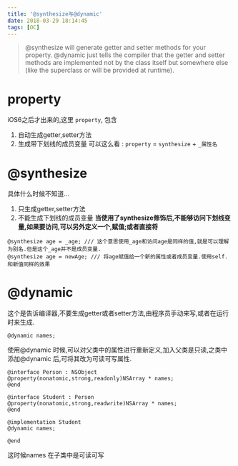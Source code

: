 ```yaml
---
title: '@synthesize与@dynamic'
date: 2018-03-29 18:14:45
tags: [OC]
---
```


> @synthesize will generate getter and setter methods for your property. @dynamic just tells the compiler that the getter and setter methods are implemented not by the class itself but somewhere else (like the superclass or will be provided at runtime).

# property

iOS6之后才出来的,这里 `property`, 包含
1. 自动生成getter,setter方法
2. 生成带下划线的成员变量
可以这么看 : 
`property` = `synthesize` + `_属性名`


# @synthesize
具体什么时候不知道...
1. 只生成getter,setter方法
2. 不能生成下划线的成员变量
**当使用了synthesize修饰后,不能够访问下划线变量,如果要访问,可以另外定义一个,赋值;或者直接将**

```
@synthesize age = _age; /// 这个意思使用_age和访问age是同样的值,就是可以理解为别名.但是这个_age并不是成员变量.
@synthesize age = newAge; /// 将age赋值给一个新的属性或者成员变量.使用self. 和新值同样的效果
```

# @dynamic
这个是告诉编译器,不要生成getter或者setter方法,由程序员手动来写,或者在运行时来生成.

```
@dynamic names;
```
使用@dynamic 时候,可以对父类中的属性进行重新定义,加入父类是只读,之类中添加@dynamic 后,可将其改为可读可写属性.

```
@interface Person : NSObject
@property(nonatomic,strong,readonly)NSArray * names;
@end

@interface Student : Person
@property(nonatomic,strong,readwrite)NSArray * names;
@end

@implementation Student
@dynamic names;
    
@end
```
这时候names 在子类中是可读可写


